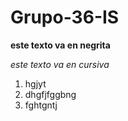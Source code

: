 # Grupo-36-IS
**este texto va en negrita**

*este texto va en cursiva*

1. hgjyt
2. dhgfjfggbng
3. fghtgntj
